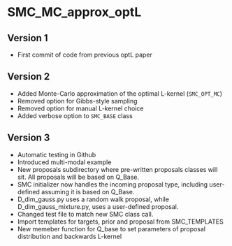 # SMC_MC_approx_optL

## Version 1
- First commit of code from previous optL paper

## Version 2
- Added Monte-Carlo approximation of the optimal L-kernel (```SMC_OPT_MC```)
- Removed option for Gibbs-style sampling
- Removed option for manual L-kernel choice
- Added verbose option to ```SMC_BASE``` class

## Version 3
- Automatic testing in Github
- Introduced multi-modal example
- New proposals subdirectory where pre-written proposals classes will sit. All proposals will be based on Q_Base.
- SMC initializer now handles the incoming proposal type, including user-defined assuming it is based on Q_Base.
- D_dim_gauss.py uses a random walk proposal, while D_dim_gauss_mixture.py, uses a user-defined proposal.
- Changed test file to match new SMC class call.
- Import templates for targets, prior and proposal from SMC_TEMPLATES
- New memeber function for Q_base to set parameters of proposal distribution and backwards L-kernel
